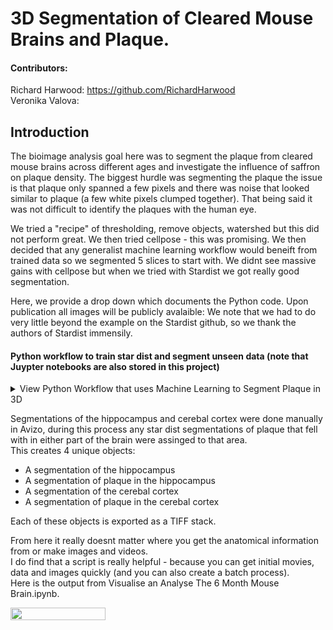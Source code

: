 # 3D Segmentation of Cleared Mouse Brains and Plaque.

#### Contributors: 
Richard Harwood: https://github.com/RichardHarwood <br>
Veronika Valova:   <br>

## Introduction
The bioimage analysis goal here was to segment the plaque from cleared mouse brains across different ages and investigate the influence of saffron on plaque density.
The biggest hurdle was segmenting the plaque the issue is that plaque only spanned a few pixels and there was noise that looked similar to plaque (a few white pixels clumped together). That being said it was not difficult to identify the plaques with the human eye. 

We tried a "recipe" of thresholding, remove objects, watershed but this did not perform great. We then tried cellpose - this was promising. We then decided that any generalist machine learning workflow would beneift from trained data so we segmented 5 slices to start with. We didnt see massive gains with cellpose but when we tried with Stardist we got really good segmentation. 

Here, we provide a drop down which documents the Python code. Upon publication all images will be publicly avalaible:
We note that we had to do very little beyond the example on the Stardist github, so we thank the authors of Stardist immensily. 

#### Python workflow to train star dist and segment unseen data (note that Juypter notebooks are also stored in this project)

<details>
<summary> View Python Workflow that uses Machine Learning to Segment Plaque in 3D </summary>
<br>

**Import packages** 
```python 
from __future__ import print_function, unicode_literals, absolute_import, division
import sys
import numpy as np
import matplotlib
matplotlib.rcParams["image.interpolation"] = None
import matplotlib.pyplot as plt
%matplotlib inline
%config InlineBackend.figure_format = 'retina'

from glob import glob
from tifffile import imread
from csbdeep.utils import Path, normalize
from csbdeep.io import save_tiff_imagej_compatible

from stardist import random_label_cmap, _draw_polygons, export_imagej_rois
from stardist.models import StarDist2D
from stardist.models import StarDist3D
import tifffile 
from skimage import img_as_uint
from skimage import (exposure, feature, filters, io, measure,
                      morphology, restoration, segmentation, transform,
                      util)
from tqdm import tqdm
from stardist import fill_label_holes, random_label_cmap, calculate_extents, gputools_available
from stardist.matching import matching, matching_dataset
from stardist.models import Config2D, StarDist2D, StarDistData2D

np.random.seed(6)
lbl_cmap = random_label_cmap()
```
**Define directories that contain images and masks and run some checks and normalistaions
*Note that the images are as a stack and the raw inage is 8 bit gray scale and the masks each plaque is a unique object)*

```python
X = sorted(glob('E:/StarDist/images/*.tif'))
Y = sorted(glob('E:/StarDist/masks/*.tif'))
assert all(Path(x).name==Path(y).name for x,y in zip(X,Y))

X = list(map(tifffile.imread,X))
Y = list(map(tifffile.imread,Y))
n_channel = 1 if X[0].ndim == 2 else X[0].shape[-1]

axis_norm = (0,1)   # normalize channels independently
# axis_norm = (0,1,2) # normalize channels jointly
if n_channel > 1:
    print("Normalizing image channels %s." % ('jointly' if axis_norm is None or 2 in axis_norm else 'independently'))
    sys.stdout.flush()

X = [normalize(x,1,99.8,axis=axis_norm) for x in tqdm(X)]
Y = [fill_label_holes(y) for y in tqdm(Y)]
```
**Split into training and testing data**

```python 
assert len(X) > 1, "not enough training data"
rng = np.random.RandomState(42)
ind = rng.permutation(len(X))
n_val = max(1, int(round(0.15 * len(ind))))
ind_train, ind_val = ind[:-n_val], ind[-n_val:]
X_val, Y_val = [X[i] for i in ind_val]  , [Y[i] for i in ind_val]
X_trn, Y_trn = [X[i] for i in ind_train], [Y[i] for i in ind_train] 
print('number of images: %3d' % len(X))
print('- training:       %3d' % len(X_trn))
print('- validation:     %3d' % len(X_val))
```
**Define a plot function**

```python
def plot_img_label(img, lbl, img_title="image", lbl_title="label", **kwargs):
    fig, (ai,al) = plt.subplots(1,2, figsize=(12,5), gridspec_kw=dict(width_ratios=(1.25,1)))
    im = ai.imshow(img, cmap='gray', clim=(0,1))
    ai.set_title(img_title)    
    fig.colorbar(im, ax=ai)
    al.imshow(lbl, cmap=lbl_cmap)
    al.set_title(lbl_title)
    plt.tight_layout()
   ```
**Plot the original image (left) and the hand segmented label (right)**

```python
i = min(9, len(X)-1)
img, lbl = X[i], Y[i]
assert img.ndim in (2,3)
img = img if (img.ndim==2 or img.shape[-1]==3) else img[...,0]
plot_img_label(img,lbl)
None;
```

<img src="REF_IMAGES/Image_Star_Dist.png" width=65% height=65%>

**Begin model setup: currently just using stardist suggestions**

```python
# 32 is a good default choice (see 1_data.ipynb)
n_rays = 32

# Use OpenCL-based computations for data generator during training (requires 'gputools')
use_gpu = False and gputools_available()

# Predict on subsampled grid for increased efficiency and larger field of view
grid = (2,2)

conf = Config2D (
    n_rays       = n_rays,
    grid         = grid,
    use_gpu      = use_gpu,
    n_channel_in = n_channel,
)
print(conf)
vars(conf)
  
```
**Check if GPU is avaliable and limit usage**

```python 
if use_gpu:
    from csbdeep.utils.tf import limit_gpu_memory
    # adjust as necessary: limit GPU memory to be used by TensorFlow to leave some to OpenCL-based computations
    limit_gpu_memory(0.8)
    # alternatively, try this:
    # limit_gpu_memory(None, allow_growth=True)
```

**Choose which model is the base**

```python 
model = StarDist2D(conf, name='stardist', basedir='models')
```

**Choose median object size**

```python 
median_size = calculate_extents(list(Y), np.median)
fov = np.array(model._axes_tile_overlap('YX'))
print(f"median object size:      {median_size}")
print(f"network field of view :  {fov}")
if any(median_size > fov):
    print("WARNING: median object size larger than field of view of the neural network.")
```   
**Set up data augmentgation**
  
```python
def random_fliprot(img, mask): 
    assert img.ndim >= mask.ndim
    axes = tuple(range(mask.ndim))
    perm = tuple(np.random.permutation(axes))
    img = img.transpose(perm + tuple(range(mask.ndim, img.ndim))) 
    mask = mask.transpose(perm) 
    for ax in axes: 
        if np.random.rand() > 0.5:
            img = np.flip(img, axis=ax)
            mask = np.flip(mask, axis=ax)
    return img, mask 

def random_intensity_change(img):
    img = img*np.random.uniform(0.6,2) + np.random.uniform(-0.2,0.2)
    return img


def augmenter(x, y):
    x, y = random_fliprot(x, y)
    x = random_intensity_change(x)
    # add some gaussian noise
    sig = 0.02*np.random.uniform(0,1)
    x = x + sig*np.random.normal(0,1,x.shape)
    return x, y
  
```
  
  **Plot examples of augmented data**
    
```python 
    # plot some augmented examples
img, lbl = X[0],Y[0]
plot_img_label(img, lbl)
for _ in range(3):
    img_aug, lbl_aug = augmenter(img,lbl)
    plot_img_label(img_aug, lbl_aug, img_title="image augmented", lbl_title="label augmented")
  
```  
 <img src="REF_IMAGES/Augment.png" width=65% height=65%>  
  
**Retrain stardist with hand segmented images**  
  
```python
    quick_demo = False

if quick_demo:
    print (
        "NOTE: This is only for a quick demonstration!\n"
        "      Please set the variable 'quick_demo = False' for proper (long) training.",
        file=sys.stderr, flush=True
    )
    model.train(X_trn, Y_trn, validation_data=(X_val,Y_val), augmenter=augmenter,
                epochs=2, steps_per_epoch=10)

    print("====> Stopping training and loading previously trained demo model from disk.", file=sys.stderr, flush=True)
    model = StarDist2D.from_pretrained('2D_demo')
else:
    model.train(X_trn, Y_trn, validation_data=(X_val,Y_val), augmenter=augmenter,  epochs=400)
None;
```    
  
**Investigate on some training data**  
  
   ```python 
   Y_val_pred = [model.predict_instances(x, n_tiles=model._guess_n_tiles(x), show_tile_progress=False)[0]
              for x in tqdm(X_val)]
   plot_img_label(X_val[0],Y_val[0], lbl_title="label GT")
   plot_img_label(X_val[0],Y_val_pred[0], lbl_title="label Pred")  
  
   ```  
  
  <img src="REF_IMAGES/pred.png" width=65% height=65%>
  
   


   ### Use this model on a whole cleared mousebrain 
   
   **Load in an imgage (here we use 6 month old)**
   
```python 
   X=tifffile.imread('E:\\VV_STEP1\\6_Month_50perc_Reduced_1080x1280.tif')
   patches=X
```
   **Run star dist on every slice using a for loop**
  
  ```python 
  predicted_patches = []

for i in range(patches.shape[0]):
        single_patch = patches[i]
        img = normalize(single_patch, 1,99.8, axis=axis_norm)
        labels, details = model.predict_instances(img)
        predicted_patches.append(labels)
  
  predicted_patches = np.array(predicted_patches)
  star_dist_binary= (predicted_patches>1).astype(int)
  ```
  
  **Export the segmentation**
  ```python 
  io.imsave('E:\\VV_STEP1\\STARDIST_BINARY_OUT_6_Month_50perc_Reduced_1080x1280.tiff', img_as_uint(star_dist_binary))
  ```
 
  </details>
  
  Segmentations of the hippocampus and cerebal cortex were done manually in Avizo, during this process any star dist segmentations of plaque that fell with in either part of the brain were assinged to that area.
  <br>
  This creates 4 unique objects:<br>
   * A segmentation of the hippocampus
   * A segmentation of plaque in the hippocampus 
   * A segmentation of the cerebal cortex
   * A segmentation of plaque in the cerebal cortex 

Each of these objects is exported as a TIFF stack.

From here it really doesnt matter where you get the anatomical information from or make images and videos. <br>
I do find that a script is really helpful - because you can get initial movies, data and images quickly (and you can also create a batch process).<br>
Here is the output from Visualise an Analyse The 6 Month Mouse Brain.ipynb. <br>

<img src="REF_IMAGES/6_Month_Brainbrain_MOVIE_GIF.gif" width=55% height=55%>
  
